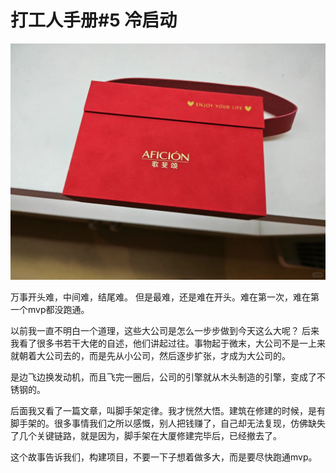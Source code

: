 # 打工人手册#5 冷启动

 ![](img/e2ba4bc0-50a5-4ec9-9252-ce93ee2d88fd.jpg)
 
万事开头难，中间难，结尾难。
但是最难，还是难在开头。难在第一次，难在第一个mvp都没跑通。

以前我一直不明白一个道理，这些大公司是怎么一步步做到今天这么大呢？
后来我看了很多书若干大佬的自述，他们讲起过往。事物起于微末，大公司不是一上来就朝着大公司去的，而是先从小公司，然后逐步扩张，才成为大公司的。

是边飞边换发动机，而且飞完一圈后，公司的引擎就从木头制造的引擎，变成了不锈钢的。

后面我又看了一篇文章，叫脚手架定律。我才恍然大悟。建筑在修建的时候，是有脚手架的。很多事情我们之所以感慨，别人把钱赚了，自己却无法复现，仿佛缺失了几个关键链路，就是因为，脚手架在大厦修建完毕后，已经撤去了。

这个故事告诉我们，构建项目，不要一下子想着做多大，而是要尽快跑通mvp。
